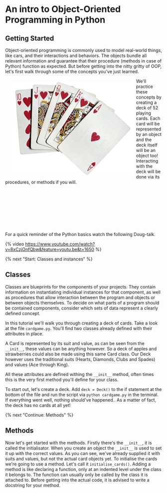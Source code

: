 # An intro to Object-Oriented Programming in Python
## Getting Started
Object-oriented programming is commonly used to model real-world things, like cars, and their interactions and behaviors. The objects bundle all relevant information and guarantee that their procedure (methods in case of Python) function as expected.
But before getting into the nitty gritty of OOP, let's first walk through some of the concepts you've just learned.  

<img align="left" src="../images/card_deck.png" style="padding: 10px">
We'll practice these concepts by creating a deck of 52 playing cards. Each card will be represented by an object and the deck itself will be an object too!
Interacting with the deck will be done via its procedures, or methods if you will.

<br>
<br>
<br>
<br>
<br>
<br>
<br>
<br>
<br>

For a quick reminder of the Python basics watch the following Doug-talk.

{% video https://www.youtube.com/watch?v=8xCzjOnfQbw&feature=youtu.be&t=1650 %}

{% next "Start: Classes and instances" %}

## Classes

Classes are blueprints for the components of your projects. They contain information on instantiating individual instances for that component, as well as procedures that allow interaction between the program and objects or between objects themselves.
To decide on what parts of a program should be contained components, consider which sets of data represent a clearly defined concept.

In this tutorial we'll walk you through creating a deck of cards. Take a look at the file `cardgame.py`. You'll find two classes already defined with their attributes in place.

A Card is represented by its suit and value, as can be seen from the `__init__`, these values can be anything however. So a deck of apples and strawberries could also be made using this same Card class.
Our Deck however uses the traditional suits (Hearts, Diamonds, Clubs and Spades) and values (Ace through King).

All these attributes are defined withing the `__init__` method, often times this is the very first method you'll define for your class.

To start out, let's create a deck. Add `deck = Deck()` to the if statement at the bottom of the file and run the script via `python cardgame.py` in the terminal.
If everything went well, nothing should've happened.. As a matter of fact, the deck has no cards at all yet!

{% next "Continue: Methods" %}

## Methods

Now let's get started with the methods. Firstly there's the `__init__`, it is called the initialisator. When you create an object the `__init__` is used to set it up with the correct values. As you can see, we've already supplied it with suits and values, but not the actual card objects yet.
To initialise the cards we're going to use a method. Let's call it `initialise_cards()`. Adding a method is like declaring a function, only at an indented level under the class it belongs to. The function can usually only be called by the class it is attached to.
Before getting into the actual code, it is advised to write a docstring for your method. 
